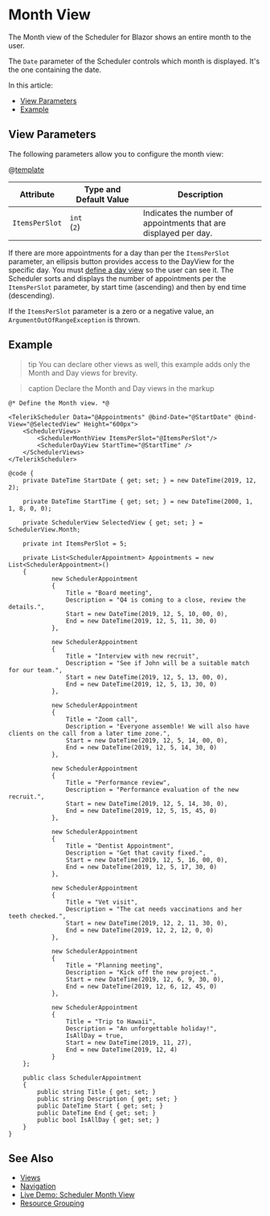 
# Month View

The Month view of the Scheduler for Blazor shows an entire month to the user.

The `Date` parameter of the Scheduler controls which month is displayed. It's the one containing the date.

In this article:

* [View Parameters](#view-parameters)
* [Example](#example)

## View Parameters

The following parameters allow you to configure the month view:

@[template](/_contentTemplates/common/parameters-table-styles.md#table-layout)

| Attribute | Type and Default&nbsp;Value | Description |
| --- | --- | --- |
| `ItemsPerSlot` | `int` <br /> (`2`) | Indicates the number of appointments that are displayed per day. |

If there are more appointments for a day than per the `ItemsPerSlot` parameter, an ellipsis button provides access to the DayView for the specific day. You must [define a day view](slug:scheduler-views-day) so the user can see it. The Scheduler sorts and displays the number of appointments per the `ItemsPerSlot` parameter, by start time (ascending) and then by end time (descending).

If the `ItemsPerSlot` parameter is a zero or a negative value, an `ArgumentOutOfRangeException` is thrown.

## Example

>tip You can declare other views as well, this example adds only the Month and Day views for brevity.

>caption Declare the Month and Day views in the markup

````RAZOR
@* Define the Month view. *@

<TelerikScheduler Data="@Appointments" @bind-Date="@StartDate" @bind-View="@SelectedView" Height="600px">
    <SchedulerViews>
        <SchedulerMonthView ItemsPerSlot="@ItemsPerSlot"/>
        <SchedulerDayView StartTime="@StartTime" />
    </SchedulerViews>
</TelerikScheduler>

@code {
    private DateTime StartDate { get; set; } = new DateTime(2019, 12, 2);

    private DateTime StartTime { get; set; } = new DateTime(2000, 1, 1, 8, 0, 0);

    private SchedulerView SelectedView { get; set; } = SchedulerView.Month;

    private int ItemsPerSlot = 5;

    private List<SchedulerAppointment> Appointments = new List<SchedulerAppointment>()
    {
            new SchedulerAppointment
            {
                Title = "Board meeting",
                Description = "Q4 is coming to a close, review the details.",
                Start = new DateTime(2019, 12, 5, 10, 00, 0),
                End = new DateTime(2019, 12, 5, 11, 30, 0)
            },

            new SchedulerAppointment
            {
                Title = "Interview with new recruit",
                Description = "See if John will be a suitable match for our team.",
                Start = new DateTime(2019, 12, 5, 13, 00, 0),
                End = new DateTime(2019, 12, 5, 13, 30, 0)
            },

            new SchedulerAppointment
            {
                Title = "Zoom call",
                Description = "Everyone assemble! We will also have clients on the call from a later time zone.",
                Start = new DateTime(2019, 12, 5, 14, 00, 0),
                End = new DateTime(2019, 12, 5, 14, 30, 0)
            },

            new SchedulerAppointment
            {
                Title = "Performance review",
                Description = "Performance evaluation of the new recruit.",
                Start = new DateTime(2019, 12, 5, 14, 30, 0),
                End = new DateTime(2019, 12, 5, 15, 45, 0)
            },

            new SchedulerAppointment
            {
                Title = "Dentist Appointment",
                Description = "Get that cavity fixed.",
                Start = new DateTime(2019, 12, 5, 16, 00, 0),
                End = new DateTime(2019, 12, 5, 17, 30, 0)
            },

            new SchedulerAppointment
            {
                Title = "Vet visit",
                Description = "The cat needs vaccinations and her teeth checked.",
                Start = new DateTime(2019, 12, 2, 11, 30, 0),
                End = new DateTime(2019, 12, 2, 12, 0, 0)
            },

            new SchedulerAppointment
            {
                Title = "Planning meeting",
                Description = "Kick off the new project.",
                Start = new DateTime(2019, 12, 6, 9, 30, 0),
                End = new DateTime(2019, 12, 6, 12, 45, 0)
            },

            new SchedulerAppointment
            {
                Title = "Trip to Hawaii",
                Description = "An unforgettable holiday!",
                IsAllDay = true,
                Start = new DateTime(2019, 11, 27),
                End = new DateTime(2019, 12, 4)
            }
    };

    public class SchedulerAppointment
    {
        public string Title { get; set; }
        public string Description { get; set; }
        public DateTime Start { get; set; }
        public DateTime End { get; set; }
        public bool IsAllDay { get; set; }
    }
}
````

## See Also

* [Views](slug:scheduler-views-overview)
* [Navigation](slug:scheduler-navigation)
* [Live Demo: Scheduler Month View](https://demos.telerik.com/blazor-ui/scheduler/month-view)
* [Resource Grouping](slug:scheduler-resource-grouping)
